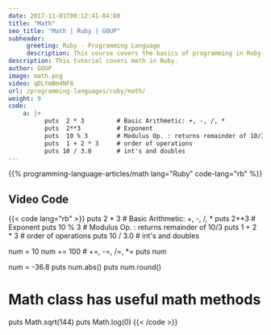 ```yaml
---
date: 2017-11-01T00:12:41-04:00
title: "Math"
seo_title: "Math | Ruby | GOUP"
subheader:
     greeting: Ruby - Programming Language
     description: This course covers the basics of programming in Ruby. Work your way through the videos/articles and I'll teach you everything you need to know to start your programming journey!
description: This tutorial covers math in Ruby.
author: GOUP
image: math.png
video: qDLYmBm4NF8
url: /programming-languages/ruby/math/
weight: 9
code:
    a: |+
          puts  2 * 3         # Basic Arithmetic: +, -, /, *
          puts  2**3          # Exponent
          puts  10 % 3        # Modulus Op. : returns remainder of 10/3
          puts  1 + 2 * 3     # order of operations
          puts 10 / 3.0       # int's and doubles
---
```


{{% programming-language-articles/math lang="Ruby" code-lang="rb" %}}

## Video Code

{{< code lang="rb" >}}
puts  2 * 3         # Basic Arithmetic: +, -, /, *
puts  2**3          # Exponent
puts  10 % 3        # Modulus Op. : returns remainder of 10/3
puts  1 + 2 * 3     # order of operations
puts 10 / 3.0       # int's and doubles


num = 10
num += 100          # +=, -=, /=, *=
puts num

num = -36.8
puts  num.abs()
puts  num.round()

# Math class has useful math methods
puts Math.sqrt(144)
puts Math.log(0)
{{< /code >}}